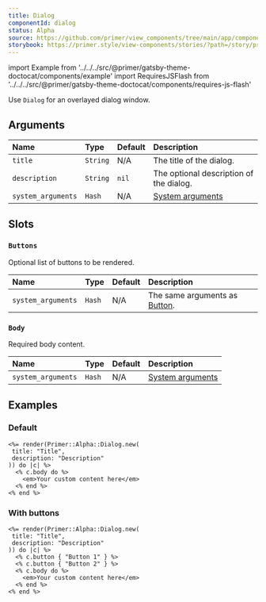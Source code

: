 ```yaml
---
title: Dialog
componentId: dialog
status: Alpha
source: https://github.com/primer/view_components/tree/main/app/components/primer/alpha/dialog.rb
storybook: https://primer.style/view-components/stories/?path=/story/primer-alpha-dialog
---
```


import Example from '../../../src/@primer/gatsby-theme-doctocat/components/example'
import RequiresJSFlash from '../../../src/@primer/gatsby-theme-doctocat/components/requires-js-flash'

<RequiresJSFlash />

<!-- Warning: AUTO-GENERATED file, do not edit. Add code comments to your Ruby instead <3 -->

Use `Dialog` for an overlayed dialog window.

## Arguments

| Name | Type | Default | Description |
| :- | :- | :- | :- |
| `title` | `String` | N/A | The title of the dialog. |
| `description` | `String` | `nil` | The optional description of the dialog. |
| `system_arguments` | `Hash` | N/A | [System arguments](/system-arguments) |

## Slots

### `Buttons`

Optional list of buttons to be rendered.

| Name | Type | Default | Description |
| :- | :- | :- | :- |
| `system_arguments` | `Hash` | N/A | The same arguments as [Button](/components/button). |

### `Body`

Required body content.

| Name | Type | Default | Description |
| :- | :- | :- | :- |
| `system_arguments` | `Hash` | N/A | [System arguments](/system-arguments) |

## Examples

### Default

<Example src="<modal-dialog role='dialog' aria-labelledby='dialog-99887631' aria-describedby='dialog-description-99887631' data-view-component='true' class='dialog'>  <header>    <h1 id='dialog-99887631'>Title</h1>      <h2 id='dialog-description-99887631'>Description</h2>    <button aria-label='Close' type='button' data-view-component='true' class='close-button'><svg aria-hidden='true' height='16' viewBox='0 0 16 16' version='1.1' width='16' data-view-component='true' class='octicon octicon-x'>    <path fill-rule='evenodd' d='M3.72 3.72a.75.75 0 011.06 0L8 6.94l3.22-3.22a.75.75 0 111.06 1.06L9.06 8l3.22 3.22a.75.75 0 11-1.06 1.06L8 9.06l-3.22 3.22a.75.75 0 01-1.06-1.06L6.94 8 3.72 4.78a.75.75 0 010-1.06z'></path></svg></button>    <button type='button' aria-label='Close'>      <svg aria-hidden='true' height='16' viewBox='0 0 16 16' version='1.1' width='16' data-view-component='true' class='octicon octicon-x'>    <path fill-rule='evenodd' d='M3.72 3.72a.75.75 0 011.06 0L8 6.94l3.22-3.22a.75.75 0 111.06 1.06L9.06 8l3.22 3.22a.75.75 0 11-1.06 1.06L8 9.06l-3.22 3.22a.75.75 0 01-1.06-1.06L6.94 8 3.72 4.78a.75.75 0 010-1.06z'></path></svg>    </button>  </header>  <div data-view-component='true'>    <em>Your custom content here</em></div></modal-dialog>" />

```erb
<%= render(Primer::Alpha::Dialog.new(
 title: "Title",
 description: "Description"
)) do |c| %>
  <% c.body do %>
    <em>Your custom content here</em>
  <% end %>
<% end %>
```

### With buttons

<Example src="<modal-dialog role='dialog' aria-labelledby='dialog-46f71bfd' aria-describedby='dialog-description-46f71bfd' data-view-component='true' class='dialog'>  <header>    <h1 id='dialog-46f71bfd'>Title</h1>      <h2 id='dialog-description-46f71bfd'>Description</h2>    <button aria-label='Close' type='button' data-view-component='true' class='close-button'><svg aria-hidden='true' height='16' viewBox='0 0 16 16' version='1.1' width='16' data-view-component='true' class='octicon octicon-x'>    <path fill-rule='evenodd' d='M3.72 3.72a.75.75 0 011.06 0L8 6.94l3.22-3.22a.75.75 0 111.06 1.06L9.06 8l3.22 3.22a.75.75 0 11-1.06 1.06L8 9.06l-3.22 3.22a.75.75 0 01-1.06-1.06L6.94 8 3.72 4.78a.75.75 0 010-1.06z'></path></svg></button>    <button type='button' aria-label='Close'>      <svg aria-hidden='true' height='16' viewBox='0 0 16 16' version='1.1' width='16' data-view-component='true' class='octicon octicon-x'>    <path fill-rule='evenodd' d='M3.72 3.72a.75.75 0 011.06 0L8 6.94l3.22-3.22a.75.75 0 111.06 1.06L9.06 8l3.22 3.22a.75.75 0 11-1.06 1.06L8 9.06l-3.22 3.22a.75.75 0 01-1.06-1.06L6.94 8 3.72 4.78a.75.75 0 010-1.06z'></path></svg>    </button>  </header>  <div data-view-component='true'>    <em>Your custom content here</em></div>    <footer>        <button type='button' data-view-component='true' class='btn'>  Button 1</button>        <button type='button' data-view-component='true' class='btn'>  Button 2</button>    </footer></modal-dialog>" />

```erb
<%= render(Primer::Alpha::Dialog.new(
 title: "Title",
 description: "Description"
)) do |c| %>
  <% c.button { "Button 1" } %>
  <% c.button { "Button 2" } %>
  <% c.body do %>
    <em>Your custom content here</em>
  <% end %>
<% end %>
```
